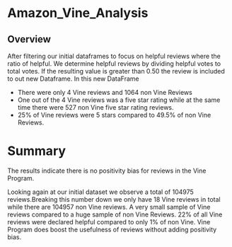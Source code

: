 # Amazon_Vine_Analysis

## Overview

After filtering our initial dataframes to focus on helpful reviews where the ratio of helpful. We determine helpful reviews by dividing helpful votes to total votes. If the resulting value is greater than 0.50 the review is included to out new Dataframe. 
In this new DataFrame
- There were only 4 Vine reviews and 1064 non Vine Reviews
- One out of the 4 Vine reviews was a five star rating while at the same time there were 527 non Vine five star rating reviews. 
- 25% of Vine reviews were 5 stars compared to 49.5% of non Vine Reviews.



# Summary
The results indicate there is no positivity bias for reviews in the Vine Program. 

Looking again at our initial dataset we observe a total of 104975 reviews.Breaking this number down we only have 18 Vine reviews in total while there are 104957 non Vine reviews. A very small sample of Vine reviews compared to a huge sample of non Vine Reviews. 22% of all Vine reviews were declared helpful compared to  only 1% of non Vine. Vine Program does boost the usefulness of reviews without adding positivity bias. 
